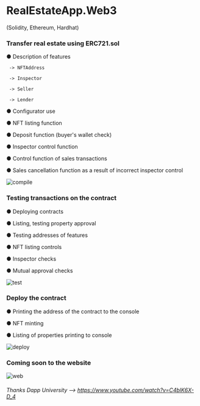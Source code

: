 # RealEstateApp.Web3

 (Solidity, Ethereum, Hardhat)

 ### Transfer real estate using ERC721.sol

   ● Description of features

     -> NFTAddress

     -> Inspector
  
     -> Seller
  
     -> Lender

   ● Configurator use

   ● NFT listing function

   ● Deposit function (buyer's wallet check)

   ● Inspector control function

   ● Control function of sales transactions

   ● Sales cancellation function as a result of incorrect inspector control


   ![compile](https://user-images.githubusercontent.com/85956625/207669130-14542a05-4216-4737-b531-187c4f693ecc.PNG)


  ### Testing transactions on the contract

   ● Deploying contracts

   ● Listing, testing property approval

   ● Testing addresses of features

   ● NFT listing controls

   ● Inspector checks

   ● Mutual approval checks


   ![test](https://user-images.githubusercontent.com/85956625/207670228-51acd2dd-c5ed-4a08-8610-543eb7ea5424.PNG)


  ### Deploy the contract

   ● Printing the address of the contract to the console

   ● NFT minting 

   ● Listing of properties printing to console


   ![deploy](https://user-images.githubusercontent.com/85956625/207671302-5e9e99b7-a700-413b-912f-9b2aba60a7aa.PNG)

  ### Coming soon to the website
  
  
  ![web](https://user-images.githubusercontent.com/85956625/207675598-2b3d9eec-012c-47b4-a569-02976e6bda42.PNG)

  
  ###### Thanks Dapp University --> https://www.youtube.com/watch?v=C4blK6X-D_4
